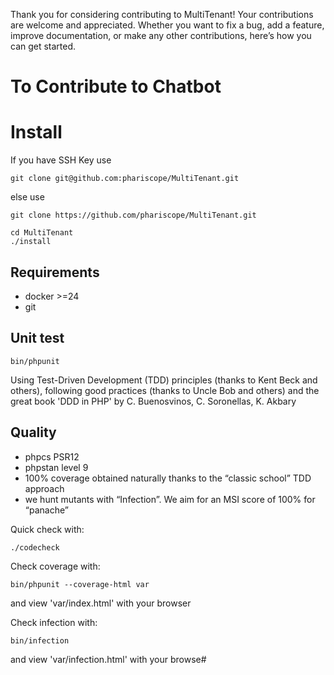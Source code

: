 
Thank you for considering contributing to MultiTenant! Your contributions are welcome and appreciated. Whether you want to fix a bug, add a feature, improve documentation, or make any other contributions, here’s how you can get started.


# To Contribute to Chatbot

# Install

If you have SSH Key use 
```console
git clone git@github.com:phariscope/MultiTenant.git
```
else use

```console
git clone https://github.com/phariscope/MultiTenant.git
```

```console
cd MultiTenant
./install
```

## Requirements

* docker >=24
* git

## Unit test

```console
bin/phpunit
```

Using Test-Driven Development (TDD) principles (thanks to Kent Beck and others), following good practices (thanks to Uncle Bob and others) and the great book 'DDD in PHP' by C. Buenosvinos, C. Soronellas, K. Akbary


## Quality

* phpcs PSR12
* phpstan level 9
* 100% coverage obtained naturally thanks to the “classic school” TDD approach
* we hunt mutants with “Infection”. We aim for an MSI score of 100% for “panache”

Quick check with:
```console
./codecheck
```

Check coverage with:
```console
bin/phpunit --coverage-html var
```
and view 'var/index.html' with your browser

Check infection with:
```console
bin/infection
```
and view 'var/infection.html' with your browse#